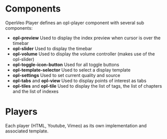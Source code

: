 # Components

OpenVeo Player defines an opl-player component with several sub components:

- **opl-preview** Used to display the index preview when cursor is over the timebar
- **opl-slider** Used to display the timebar
- **opl-volume** Used to display the volume controller (makes use of the opl-slider)
- **opl-toggle-icon-button** Used for all toggle buttons
- **opl-template-selector** Used to select a display template
- **opl-settings** Used to set current quality and source
- **opl-tabs** and **opl-view** Used to display points of interest as tabs
- **opl-tiles** and **opl-tile** Used to display the list of tags, the list of chapters and the list of indexes

# Players

Each player (HTML, Youtube, Vimeo) as its own implementation and associated template.
